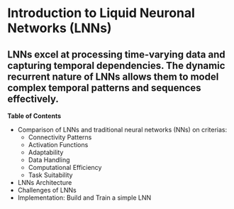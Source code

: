 # Introduction to Liquid Neuronal Networks (LNNs)

LNNs excel at processing time-varying data and capturing temporal dependencies. The dynamic recurrent nature of LNNs allows them to model complex temporal patterns and sequences effectively.
--

**Table of Contents**
- Comparison of LNNs and traditional neural networks (NNs) on criterias:
  - Connectivity Patterns
  - Activation Functions
  - Adaptability
  - Data Handling
  - Computational Efficiency
  - Task Suitability
- LNNs Architecture
- Challenges of LNNs
- Implementation: Build and Train a simple LNN

